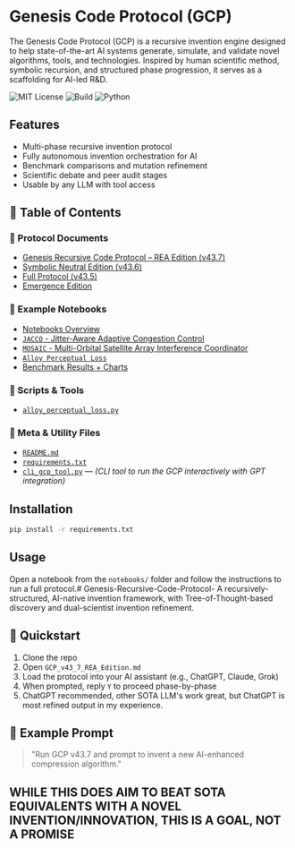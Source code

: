 # Genesis Code Protocol (GCP)

The Genesis Code Protocol (GCP) is a recursive invention engine designed to help state-of-the-art AI systems generate, simulate, and validate novel algorithms, tools, and technologies. Inspired by human scientific method, symbolic recursion, and structured phase progression, it serves as a scaffolding for AI-led R&D.

![MIT License](https://img.shields.io/badge/license-MIT-green)
![Build](https://img.shields.io/badge/build-passing-brightgreen)
![Python](https://img.shields.io/badge/python-3.10-blue)

## Features

- Multi-phase recursive invention protocol
- Fully autonomous invention orchestration for AI
- Benchmark comparisons and mutation refinement
- Scientific debate and peer audit stages
- Usable by any LLM with tool access

## 📑 Table of Contents

### 🧠 Protocol Documents
- [Genesis Recursive Code Protocol – REA Edition (v43.7)](./GCP_v43_7_REA_Edition_2025-07-31_22-55-57.md)
- [Symbolic Neutral Edition (v43.6)](./GCP_v43_6_Symbolic_Neutral_Full.md)
- [Full Protocol (v43.5)](./GCP_v43_5_FULL.md)
- [Emergence Edition](./GCP_v43_Emergence_Edition.md)

### 🧪 Example Notebooks
- [Notebooks Overview](./Notebooks/examples_explanation.md)
- [`JACCO` - Jitter-Aware Adaptive Congestion Control](./Notebooks/JACCO.ipynb)
- [`MOSAIC` - Multi-Orbital Satellite Array Interference Coordinator](./Notebooks/MOSAIC.ipynb)
- [`Alloy Perceptual Loss`](./Notebooks/Alloy_Perceptual_Loss.ipynb)
- [Benchmark Results + Charts](./Notebooks/benchmark_results.md)

### 🔧 Scripts & Tools
- [`alloy_perceptual_loss.py`](./Notebooks/alloy_perceptual_loss.py)

### 📁 Meta & Utility Files
- [`README.md`](./README.md)
- [`requirements.txt`](./requirements.txt)
- [`cli_gcp_tool.py`](./cli_gcp_tool.py) — *(CLI tool to run the GCP interactively with GPT integration)*

## Installation

```bash
pip install -r requirements.txt
```

## Usage

Open a notebook from the `notebooks/` folder and follow the instructions to run a full protocol.# Genesis-Recursive-Code-Protocol-
A recursively-structured, AI-native invention framework, with Tree-of-Thought-based discovery and dual-scientist invention refinement.

## 🚀 Quickstart

1. Clone the repo
2. Open `GCP_v43_7_REA_Edition.md`
3. Load the protocol into your AI assistant (e.g., ChatGPT, Claude, Grok)
4. When prompted, reply `Y` to proceed phase-by-phase
5. ChatGPT recommended, other SOTA LLM's work great, but ChatGPT is most refined output in my experience.

## 🧪 Example Prompt

> "Run GCP v43.7 and prompt to invent a new AI-enhanced compression algorithm."

## WHILE THIS DOES AIM TO BEAT SOTA EQUIVALENTS WITH A NOVEL INVENTION/INNOVATION, THIS IS A GOAL, NOT A PROMISE 
